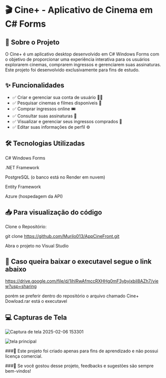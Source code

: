 # 🎬 Cine+ - Aplicativo de Cinema em C# Forms



## 📌 Sobre o Projeto

O Cine+ é um aplicativo desktop desenvolvido em C# Windows Forms com o objetivo de proporcionar uma experiência interativa para os usuários explorarem cinemas, comprarem ingressos e gerenciarem suas assinaturas. Este projeto foi desenvolvido exclusivamente para fins de estudo.

## ✨ Funcionalidades

- ✅ Criar e gerenciar sua conta de usuário 🧑‍💻
- ✅ Pesquisar cinemas e filmes disponíveis 🎥
- ✅ Comprar ingressos online 🎟️
- ✅ Consultar suas assinaturas 📄
- ✅ Visualizar e gerenciar seus ingressos comprados 🎫
- ✅ Editar suas informações de perfil ⚙️

## 🛠️ Tecnologias Utilizadas

C# Windows Forms

.NET Framework

PostgreSQL (o banco está no Render em nuvem)

Entity Framework

Azure (hospedagem da API)

## 📥 Para visualização do código

Clone o Repositório:

git clone https://github.com/Murilo013/AppCineFront.git

Abra o projeto no Visual Studio

## 📌 Caso queira baixar o executavel segue o link abaixo
https://drive.google.com/file/d/1ihIRwAfmccRXHHg0mF3ybyjxbil8AZh7/view?usp=sharing

porém se preferir dentro do repositório o arquivo chamado Cine+ Dowload.rar está o executavel

## 💻 Capturas de Tela

![Captura de tela 2025-02-06 153301](https://github.com/user-attachments/assets/251d8768-1d2f-46dd-88c1-9f3cae6e82b4)

![tela principal](https://github.com/user-attachments/assets/cb0cab8b-d653-40e9-94da-354890788ca3)


###🚀 Este projeto foi criado apenas para fins de aprendizado e não possui licença comercial.

###💬 Se você gostou desse projeto, feedbacks e sugestões são sempre bem-vindos!
